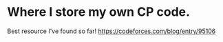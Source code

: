 # Where I store my own CP code.
Best resource I've found so far!
https://codeforces.com/blog/entry/95106
